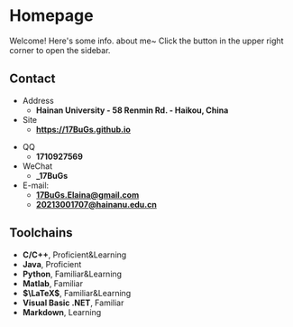 # Homepage

Welcome! Here's some info. about me\~
Click the button in the upper right corner to open the sidebar.

<!-- .slide -->

## Contact

- Address
  - **Hainan University - 58 Renmin Rd. - Haikou, China**
- Site
  - **<https://17BuGs.github.io>**

<!-- .slide vertical=true -->

- QQ
  - **1710927569**
- WeChat
  - **\_17BuGs**
- E-mail:
  - **[17BuGs.Elaina@gmail.com](mailto:17BuGs.Elaina@gmail.com)**
  - **[20213001707@hainanu.edu.cn](mailto:20213001707@hainanu.edu.cn)**

<!-- .slide -->

## Toolchains

- **C/C++**, Proficient&Learning
- **Java**, Proficient
- **Python**, Familiar&Learning
- **Matlab**, Familiar
- **$\LaTeX$**, Familiar&Learning
- **Visual Basic .NET**, Familiar
- **Markdown**, Learning